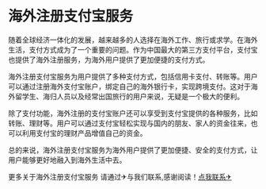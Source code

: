 # 海外注册支付宝服务

随着全球经济一体化的发展，越来越多的人选择在海外工作、旅行或求学。在海外生活，支付方式成为了一个重要的问题。作为中国最大的第三方支付平台，支付宝也提供了海外注册服务，为海外用户提供了更加便捷的支付方式。

海外注册支付宝服务为用户提供了多种支付方式，包括信用卡支付、转账等。用户可以通过注册海外支付宝账户，绑定自己的海外银行卡，实现跨境支付。这对于海外留学生、海归人员以及经常出国旅行的用户来说，无疑是一个极大的便利。

除了支付功能，海外注册的支付宝账户还可以享受到支付宝提供的各种服务，比如转账、理财等。用户可以通过支付宝轻松实现与国内的朋友、家人的资金往来，也可以利用支付宝的理财产品增值自己的资金。

总的来说，海外注册支付宝服务为海外用户提供了更加便捷、安全的支付方式，让用户能够更好地融入到海外生活中去。

更多关于海外注册支付宝服务 请通过✈与我们联系,感谢阅读！[点我联系✈](https://u.G208.com)